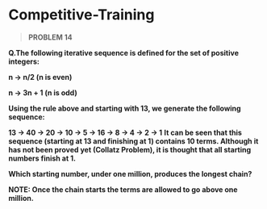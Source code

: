 # Competitive-Training

> **PROBLEM 14**

**Q.The following iterative sequence is defined for the set of positive integers:**

**n → n/2 (n is even)**

**n → 3n + 1 (n is odd)**

**Using the rule above and starting with 13, we generate the following sequence:**

**13 → 40 → 20 → 10 → 5 → 16 → 8 → 4 → 2 → 1**
**It can be seen that this sequence (starting at 13 and finishing at 1) contains 10 terms. Although it has not been proved yet (Collatz Problem), it is thought that all starting numbers finish at 1.**

**Which starting number, under one million, produces the longest chain?**

**NOTE: Once the chain starts the terms are allowed to go above one million.**
